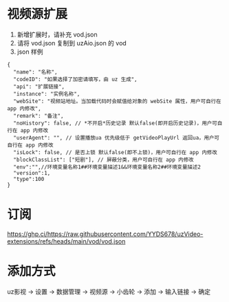 # 视频源扩展

1. 新增扩展时，请补充 vod.json
2. 请将 vod.json 复制到 uzAio.json 的 vod
3. json 样例

```
{
  "name": "名称",
  "codeID": "如果选择了加密请填写，由 uz 生成",
  "api": "扩展链接",
  "instance": "实例名称",
  "webSite": "视频站地址。当加载代码时会赋值给对象的 webSite 属性，用户可自行在 app 内修改",
  "remark": "备注",
  "noHistory": false, // *不开启*历史记录 默认false(即开启历史记录)，用户可自行在 app 内修改
  "userAgent": "", // 设置播放ua 优先级低于 getVideoPlayUrl 返回ua，用户可自行在 app 内修改
  "isLock": false, // 是否上锁 默认false(即不上锁)，用户可自行在 app 内修改
  "blockClassList": ["短剧"], // 屏蔽分类，用户可自行在 app 内修改
  "env":"",//环境变量名称1##环境变量描述1&&环境变量名称2##环境变量描述2
  "version":1,
  "type":100
}
```

# 订阅

https://ghp.ci/https://raw.githubusercontent.com/YYDS678/uzVideo-extensions/refs/heads/main/vod/vod.json

# 添加方式

uz影视 -> 设置 -> 数据管理 -> 视频源 -> 小齿轮 -> 添加 -> 输入链接 -> 确定
